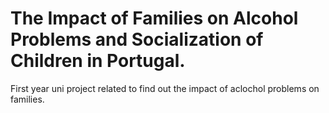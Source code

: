 # The Impact of Families on Alcohol Problems and Socialization of Children in Portugal.
First year uni project related to find out the impact of aclochol problems on families.
